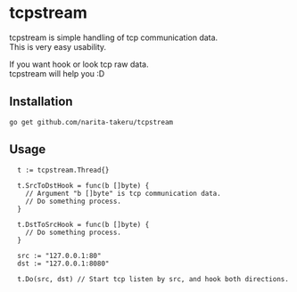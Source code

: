 
# tcpstream

tcpstream is simple handling of tcp communication data.<br/>
This is very easy usability.

If you want hook or look tcp raw data.<br/>
tcpstream will help you :D

## Installation

```
go get github.com/narita-takeru/tcpstream
```

## Usage

```
  t := tcpstream.Thread{}

  t.SrcToDstHook = func(b []byte) {
    // Argument "b []byte" is tcp communication data.
    // Do something process.
  }

  t.DstToSrcHook = func(b []byte) {
    // Do something process.
  }

  src := "127.0.0.1:80"
  dst := "127.0.0.1:8080"
  
  t.Do(src, dst) // Start tcp listen by src, and hook both directions.
```

